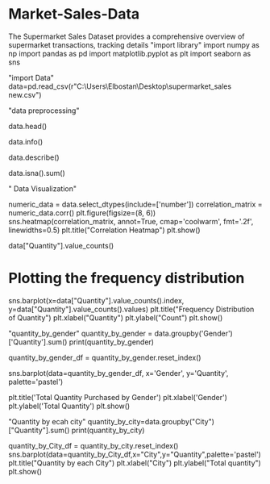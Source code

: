 # Market-Sales-Data
The Supermarket Sales Dataset provides a comprehensive overview of supermarket transactions, tracking details 
"import library"
import numpy as np
import pandas as pd 
import matplotlib.pyplot as plt
import seaborn as sns 

"import Data"
data=pd.read_csv(r"C:\Users\Elbostan\Desktop\supermarket_sales new.csv")

"data preprocessing"

data.head()

data.info()

data.describe()

data.isna().sum()

" Data Visualization"

numeric_data = data.select_dtypes(include=['number'])
correlation_matrix = numeric_data.corr()
plt.figure(figsize=(8, 6))
sns.heatmap(correlation_matrix, annot=True, cmap='coolwarm', fmt='.2f', linewidths=0.5)
plt.title("Correlation Heatmap")
plt.show()


data["Quantity"].value_counts()

# Plotting the frequency distribution
sns.barplot(x=data["Quantity"].value_counts().index, 
            y=data["Quantity"].value_counts().values)
plt.title("Frequency Distribution of Quantity")
plt.xlabel("Quantity")
plt.ylabel("Count")
plt.show()


"quantity_by_gender"
quantity_by_gender = data.groupby('Gender')['Quantity'].sum()
print(quantity_by_gender)


quantity_by_gender_df = quantity_by_gender.reset_index()

sns.barplot(data=quantity_by_gender_df, x='Gender', y='Quantity', palette='pastel')

plt.title('Total Quantity Purchased by Gender')
plt.xlabel('Gender')
plt.ylabel('Total Quantity')
plt.show()

"Quantity by ecah city"
quantity_by_city=data.groupby("City")["Quantity"].sum()
print(quantity_by_city)

quantity_by_City_df = quantity_by_city.reset_index()
sns.barplot(data=quantity_by_City_df,x="City",y="Quantity",palette='pastel')
plt.title("Quantity by each City")
plt.xlabel("City")
plt.ylabel("Total quantity")
plt.show()





